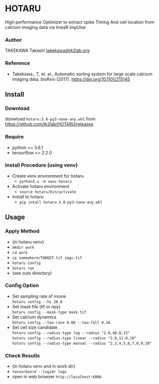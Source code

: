 # HOTARU

High performance Optimizer to extract spike Timing And cell location from calcium imaging data via lineaR impUlse

### Author
TAKEKAWA Takashi <takekawa@tk2lab.org>

### Reference
- Takekawa., T, et. al.,
  Automatic sorting system for large scale calcium imaging data, bioRxiv (2017).
  https://doi.org/10.1101/215145


## Install

### Download
donwload `hotaru-3.0-py3-none-any.whl`
from
https://github.com/tk2lab/HOTARU/releases

### Require
- python >= 3.6.1
- tensorflow >= 2.2.0

### Install Procedure (using venv)
- Create venv environment for hotaru
  - `python3.x -m venv hotaru`
- Activate hotaru environment
  - `source hotaru/bin/activate`
- Install to hotaru
  - `pip intall hotaru-3.0-py3-none-any.whl`


## Usage

### Apply Method
- (in hotaru venv)
- `mkdir work`
- `cd work`
- `cp somewhere/TARGET.tif imgs.tif`
- `hotaru config`
- `hotaru run`
- (see outs directory)

### Config Option
- Set sampling rate of movie  
  `hotaru config --hz 20.0`
- Set mask file (tif or npy)  
  `hotaru config --mask-type mask.tif`
- Set calcium dynamics  
  `hotaru config --tau-rase 0.08 --tau-fall 0.16`
- Set cell size candidate  
  `hotaru config --radius-type log --radius "2.0,40.0,13"`  
  `hotaru config --radius-type linear --radius "2.0,11.0,10"`  
  `hotaru config --radius-type manual --radius "2,3,4,5,6,7,8,9,10"`    
  
### Check Resutls
- (in hotaru venv and in work dir)
- `tensorboard --logidr logs`
- open in web browser `http://localhost:6006`
